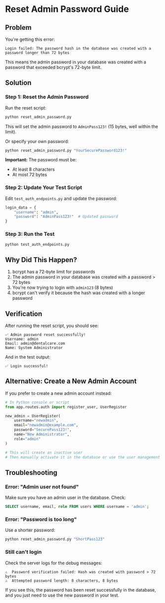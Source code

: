 # Reset Admin Password Guide

## Problem

You're getting this error:
```
Login failed: The password hash in the database was created with a password longer than 72 bytes
```

This means the admin password in your database was created with a password that exceeded bcrypt's 72-byte limit.

## Solution

### Step 1: Reset the Admin Password

Run the reset script:

```bash
python reset_admin_password.py
```

This will set the admin password to `AdminPass123!` (15 bytes, well within the limit).

Or specify your own password:

```bash
python reset_admin_password.py "YourSecurePassword123!"
```

**Important:** The password must be:
- At least 8 characters
- At most 72 bytes

### Step 2: Update Your Test Script

Edit `test_auth_endpoints.py` and update the password:

```python
login_data = {
    "username": "admin",
    "password": "AdminPass123!"  # Updated password
}
```

### Step 3: Run the Test

```bash
python test_auth_endpoints.py
```

## Why Did This Happen?

1. bcrypt has a 72-byte limit for passwords
2. The admin password in your database was created with a password > 72 bytes
3. You're now trying to login with `admin123` (8 bytes)
4. bcrypt can't verify it because the hash was created with a longer password

## Verification

After running the reset script, you should see:

```
✅ Admin password reset successfully!
Username: admin
Email: admin@dentalcare.com
Name: System Administrator
```

And in the test output:

```
✅ Login successful!
```

## Alternative: Create a New Admin Account

If you prefer to create a new admin account instead:

```python
# In Python console or script
from app.routes.auth import register_user, UserRegister

new_admin = UserRegister(
    username="newadmin",
    email="newadmin@example.com",
    password="SecurePass123!",
    name="New Administrator",
    role="admin"
)

# This will create an inactive user
# Then manually activate it in the database or use the user management API
```

## Troubleshooting

### Error: "Admin user not found"

Make sure you have an admin user in the database. Check:

```sql
SELECT username, email, role FROM users WHERE username = 'admin';
```

### Error: "Password is too long"

Use a shorter password:

```bash
python reset_admin_password.py "ShortPass123"
```

### Still can't login

Check the server logs for the debug messages:
```
⚠️  Password verification failed: Hash was created with password > 72 bytes
⚠️  Attempted password length: 8 characters, 8 bytes
```

If you see this, the password has been reset successfully in the database, and you just need to use the new password in your test.
